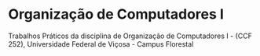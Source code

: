 # Organização de Computadores I
Trabalhos Práticos da disciplina de Organização de Computadores I - (CCF 252), Universidade Federal de Viçosa - Campus Florestal 
